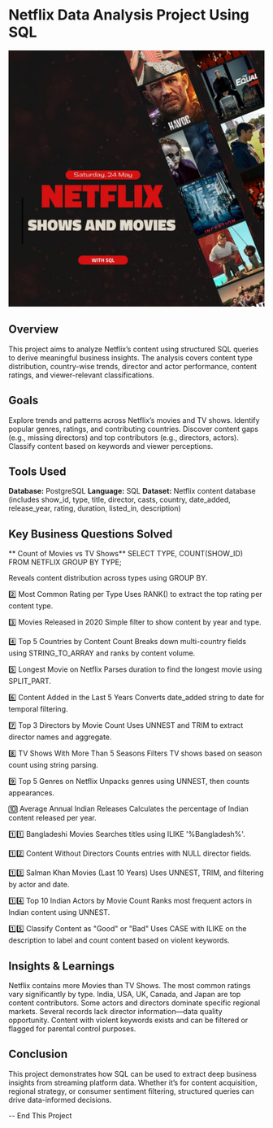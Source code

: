 # Netflix Data Analysis Project Using SQL
![image alt](Cover_2.jpg)

## Overview
This project aims to analyze Netflix’s content using structured SQL queries to derive meaningful business insights. The analysis covers content type distribution, country-wise trends, director and actor performance, content ratings, and viewer-relevant classifications.

## Goals
Explore trends and patterns across Netflix’s movies and TV shows.
Identify popular genres, ratings, and contributing countries.
Discover content gaps (e.g., missing directors) and top contributors (e.g., directors, actors).
Classify content based on keywords and viewer perceptions.

## Tools Used
**Database:** PostgreSQL
**Language:** SQL
**Dataset:** Netflix content database (includes show_id, type, title, director, casts, country, date_added, release_year, rating, duration, listed_in, description)

## Key Business Questions Solved
** Count of Movies vs TV Shows**
SELECT
	TYPE,
	COUNT(SHOW_ID)
FROM
	NETFLIX
GROUP BY TYPE;

Reveals content distribution across types using GROUP BY.

2️⃣ Most Common Rating per Type
Uses RANK() to extract the top rating per content type.

3️⃣ Movies Released in 2020
Simple filter to show content by year and type.

4️⃣ Top 5 Countries by Content Count
Breaks down multi-country fields using STRING_TO_ARRAY and ranks by content volume.

5️⃣ Longest Movie on Netflix
Parses duration to find the longest movie using SPLIT_PART.

6️⃣ Content Added in the Last 5 Years
Converts date_added string to date for temporal filtering.

7️⃣ Top 3 Directors by Movie Count
Uses UNNEST and TRIM to extract director names and aggregate.

8️⃣ TV Shows With More Than 5 Seasons
Filters TV shows based on season count using string parsing.

9️⃣ Top 5 Genres on Netflix
Unpacks genres using UNNEST, then counts appearances.

🔟 Average Annual Indian Releases
Calculates the percentage of Indian content released per year.

1️⃣1️⃣ Bangladeshi Movies
Searches titles using ILIKE '%Bangladesh%'.

1️⃣2️⃣ Content Without Directors
Counts entries with NULL director fields.

1️⃣3️⃣ Salman Khan Movies (Last 10 Years)
Uses UNNEST, TRIM, and filtering by actor and date.

1️⃣4️⃣ Top 10 Indian Actors by Movie Count
Ranks most frequent actors in Indian content using UNNEST.

1️⃣5️⃣ Classify Content as "Good" or "Bad"
Uses CASE with ILIKE on the description to label and count content based on violent keywords.

## Insights & Learnings
Netflix contains more Movies than TV Shows.
The most common ratings vary significantly by type.
India, USA, UK, Canada, and Japan are top content contributors.
Some actors and directors dominate specific regional markets.
Several records lack director information—data quality opportunity.
Content with violent keywords exists and can be filtered or flagged for parental control purposes.

## Conclusion
This project demonstrates how SQL can be used to extract deep business insights from streaming platform data. Whether it’s for content acquisition, regional strategy, or consumer sentiment filtering, structured queries can drive data-informed decisions.

-- End This Project
